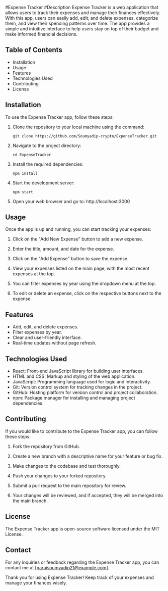 #Expense Tracker
#Description
Expense Tracker is a web application that allows users to track their expenses and manage their finances effectively. With this app, users can easily add, edit, and delete expenses, categorize them, and view their spending patterns over time. The app provides a simple and intuitive interface to help users stay on top of their budget and make informed financial decisions.

## Table of Contents
- Installation
- Usage
- Features
- Technologies Used
- Contributing
- License

## Installation
To use the Expense Tracker app, follow these steps:

1. Clone the repository to your local machine using the command:
   ```
   git clone https://github.com/Soumyadip-crypto/ExpenseTracker.git
   ```

2. Navigate to the project directory:
   ```
   cd ExpenseTracker
   ```

3. Install the required dependencies:
   ```
   npm install
   ```

4. Start the development server:
   ```
   npm start
   ```

5. Open your web browser and go to: http://localhost:3000

## Usage
Once the app is up and running, you can start tracking your expenses:

1. Click on the "Add New Expense" button to add a new expense.

2. Enter the title, amount, and date for the expense.

3. Click on the "Add Expense" button to save the expense.

4. View your expenses listed on the main page, with the most recent expenses at the top.

5. You can filter expenses by year using the dropdown menu at the top.

6. To edit or delete an expense, click on the respective buttons next to the expense.

## Features
- Add, edit, and delete expenses.
- Filter expenses by year.
- Clear and user-friendly interface.
- Real-time updates without page refresh.

## Technologies Used
- React: Front-end JavaScript library for building user interfaces.
- HTML and CSS: Markup and styling of the web application.
- JavaScript: Programming language used for logic and interactivity.
- Git: Version control system for tracking changes in the project.
- GitHub: Hosting platform for version control and project collaboration.
- npm: Package manager for installing and managing project dependencies.

## Contributing
If you would like to contribute to the Expense Tracker app, you can follow these steps:

1. Fork the repository from GitHub.

2. Create a new branch with a descriptive name for your feature or bug fix.

3. Make changes to the codebase and test thoroughly.

4. Push your changes to your forked repository.

5. Submit a pull request to the main repository for review.

6. Your changes will be reviewed, and if accepted, they will be merged into the main branch.

## License
The Expense Tracker app is open-source software licensed under the MIT License.

## Contact
For any inquiries or feedback regarding the Expense Tracker app, you can contact me at [paruisoumyadip21@example.com].

Thank you for using Expense Tracker! Keep track of your expenses and manage your finances wisely.
